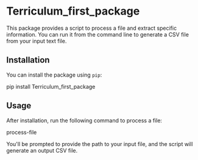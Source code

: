 # Terriculum_first_package

This package provides a script to process a file and extract specific information. You can run it from the command line to generate a CSV file from your input text file.

## Installation

You can install the package using `pip`:

pip install Terriculum_first_package

## Usage

After installation, run the following command to process a file:

process-file

You'll be prompted to provide the path to your input file, and the script will generate an output CSV file.